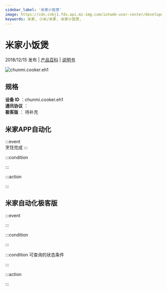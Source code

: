 ```yaml
---
sidebar_label: '米家小饭煲'
image: https://cdn.cnbj1.fds.api.mi-img.com/iotweb-user-center/developer_1679047576527AdMFaB9z.png?GalaxyAccessKeyId=AKVGLQWBOVIRQ3XLEW&Expires=9223372036854775807&Signature=0qXPGK5VFWRYitp2oV7V0Fakjzw=
keywords: 米家, 小米/米家, 米家小饭煲, 
---
```

# 米家小饭煲

2018/12/15 发布 | [产品百科](https://home.mi.com/webapp/content/baike/product/index.html?model=chunmi.cooker.eh1/) | [说明书](https://home.mi.com/views/introduction.html?model=chunmi.cooker.eh1&region=cn)

![chunmi.cooker.eh1](https://cdn.cnbj1.fds.api.mi-img.com/iotweb-user-center/developer_1679047576527AdMFaB9z.png?GalaxyAccessKeyId=AKVGLQWBOVIRQ3XLEW&Expires=9223372036854775807&Signature=0qXPGK5VFWRYitp2oV7V0Fakjzw=)

## 规格  
> 
**设备 ID** ：chunmi.cooker.eh1  
**通讯协议** ：  
**极客版**  ： 待补充 


## 米家APP自动化  

:::event  
烹饪完成
:::

:::condition  

:::

:::action   

:::

## 米家自动化极客版  

:::event  

:::

:::condition  

:::

:::condition 可查询的状态条件  

:::

:::action  

:::

        
